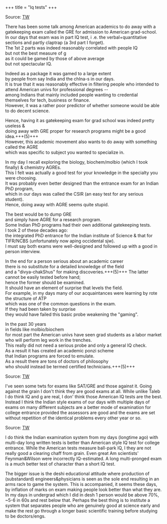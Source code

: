 +++
title = "Iq tests"
+++

Source: [TW](https://threadreaderapp.com/thread/1283618361465868288.html#google_vignette)

There has been some talk among American academics to do away with a gatekeeping exam called the GRE for admission to American grad-school.  
In our days that exam was in part IQ test, i 
.e. the verbal+quantitative sections and partly claptrap (a 3rd part I forget).  
The 1st 2 parts was indeed reasonably correlated with people IQ  
but not the best measure of g  
as it could be gamed by those of above average  
but not spectacular IQ.  

Indeed as a package it was gamed to a large extent  
by people from say India and the chIna-s in our days.  
It is true that it was reasonably effective in filtering people who intended to attend American univs for professional degrees --  
among Indians that mainly included people wanting to credential themselves for tech, business or finance.  
However, it was a rather poor predictor of whether someone would be able to do decent science. 

Hence, having it as gatekeeping exam for grad school was indeed pretty useless &  
doing away with GRE proper for research programs might be a good idea.+++(5)+++  
However, this academic movement also wants to do away with something called the AGRE  
which was specific to subject you wanted to specialize in.  

In my day I recall exploring the biology, biochem/molbio (which I took finally) & chemistry AGREs.  
This I felt was actually a good test for your knowledge in the specialty you were choosing.  
It was probably even better designed than the entrance exam for an Indian PhD program,  
which in our days was called the CSIR (an easy test for any serious student).  
Hence, doing away with AGRE seems quite stupid.  

The best would be to dump GRE  
and simply have AGRE for a research program.  
Some Indian PhD programs had their own additional gatekeeping tests.  
I took 2 of these decades ago:  
the integrated PhD entrance for the Indian institute of Science & that for TIFR/NCBS (unfortunately now aping occidental sjw).  
I must say both exams were well-designed and followed up with a good in person interview.

In the end for a person serious about an academic career  
there is no substitute for a detailed knowledge of the field  
and a "divya-chakShus" for making discoveries.+++(5)+++ 
The latter cannot be easily tested before hand;  
hence the former should be examined.  
It should have an element of surprise that levels the field.  
For example, in my days many of our acquaintances were learning by rote the structure of ATP  
which was one of the common questions in the exam.  
If they had been taken by surprise  
they would have failed this basic probe weakening the "gaming". 

In the past 30 years  
in fields like molbio/biochem  
for most part the American univs have seen grad students as a labor market  
who will perform leg work in the trenches.  
This really did not need a serious probe and only a general IQ check.  
As a result it has created an academic ponzi scheme  
that Indian programs are forced to emulate.  
As a result there are tons of doctors of philosophy  
who should instead be termed certified technicians.+++(5)+++

Source: [TW](https://x.com/blog_supplement/status/1107101888032501760)

I've seen some twts for exams like SAT/GRE and those against it. Going against the grain I don't think they are good exams at all. While unlike Taleb I do think IQ  and g are real, I don' think those American IQ tests are the best. Instead I think the Indian style exams of our days with multiple days of exams on many different subjects are a better mode of examination for college entrance provided the assessors are good and the exams are set without repetition of the identical problems every other year or so.



Source: [TW](https://x.com/threadreaderapp/status/1802321177974600016)

I do think the Indian examination system from my days (longtime ago) with multi-day long written tests is better than American style IQ test for college entrance. While the American tests measure ball-park IQ, I they are not really good a clearing chaff from grain. Even great Am scientists' Feynman&Wilson were incorrectly IQ-estimated. A long multi-pronged exam is a much better test of character than a short IQ test.

The bigger issue is the deshi educational attitude where production of (substandard) engineers&physicians is seen as the sole end resulting in an arms race to game the system. This is accompanied, it seems these days, by inflation of marks on exam making people look better than what they are. In my days in undergrad which I did in desh 1 person would be above 70%, ~5-6 in 60s and rest below that. Perhaps the best thing is to institute a system that separates people who are genuinely good at science early and make the rest go through a longer basic scientific training before studying to be doctors/engs.